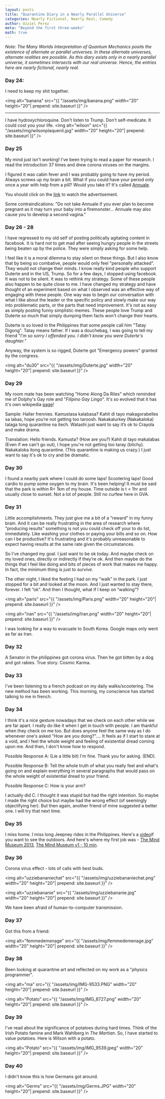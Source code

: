 ```yaml
---
layout: posts
title: "Quarantine Diary in a Nearly Parallel Universe"
categories: Nearly Fictional, Nearly Real, Comedy
author: Uzziel Perez
meta: "Beyond the first three-weeks"
math: true
---
```



*Note: The Many Worlds Interpretation of Quantum Mechanics posits the existence of alternate or parallel universes. In these alternate universes, alternate realities are possible. As this diary exists only in a nearly parallel universe, it sometimes intersects with our real universe. Hence, the entries here are nearly fictional, nearly real.*

### Day 24:

I need to keep my shit together.

<img alt="banana" src="{{ "/assets/img/banana.png" width="20" height="20"| prepend: site.baseurl }}" />

----

I have hydroxychloroquine. Don't listen to Trump. Don't self-medicate. It could cost you your life.
<img alt="wilson" src="{{ "/assets/img/wilsonplaquenil.jpg" width="20" height="20"| prepend: site.baseurl }}" />

### Day 25

My mind just isn't working! I've been trying to read a paper for research.
I read the introduction 37 times and drew corona viruses on the margins.

I figured it was cabin fever and I was probably going to have my period. Always screws up my brain a bit. What if you could have your period only once a year with help from a pill? Would you take it? It's called [Annuale](https://www.youtube.com/watch?v=LuQIEy_x9w4).

You should click on the [link](https://www.youtube.com/watch?v=LuQIEy_x9w4) to watch the advertisement.

Some contraindications: "Do not take Annuale if you ever plan to become pregnant as it may turn your baby into a firemonster... Annuale may also cause you to develop a second vagina."

### Day 26 - 28

I have regressed to my old self of posting politically agitating content in facebook. It is hard not to get mad after seeing hungry people in the streets being beaten up by the police. They were simply asking for some help.
<!--
<img alt="sanenews" src="{{ "/assets/img/sane.png" width="20" height="20"| prepend: site.baseurl }}" /> -->

I feel like it is a moral dilemma to stay silent on these things. But I also know that by being so combative, people would only feel "personally attacked". They would not change their minds. I know really kind people who support Duterte and in the US, Trump. So for a few days, I stopped using facebook. It was not to be silent. It was to rethink my strategy. Some of these people also happen to be quite close to me. I have changed my strategy and have thought of an experiment based on what I observed was an effective way of engaging with these people. One way was to begin our conversation with what I like about the leader or the specific policy and slowly make our way into problematic parts, or the parts that need improvement. It's not as easy as simply posting funny simplistic memes. These people love Trump and Duterte so much that simply dumping them facts won't change their hearts.

Duterte is so loved in the Philippines that some people call him "Tatay Digong". Tatay means father. If I was a douchebag, I was going to tell my friend "*I'm so sorry I offended you. I didn't know you were Duterte's daughter.*"

Anyway, the system is so rigged, Duterte got "Emergency powers" granted by the congress.

<img alt="du30" src="{{ "/assets/img/Duterte.jpg" width="20" height="20"| prepend: site.baseurl }}" />

### Day 29

My room mate has been watching "Home Along Da Riles" which reminded me of Dolphy's Gay role and "*Filipino Gay Lingo*". It's so evolved that it has it's own wikipedia [page](https://en.wikipedia.org/wiki/Swardspeak)!

Sample:
Haller frennies. Kamustasa kalabasa?
Kahit di tayo makagorabelles sa labas, hope you’re not getting too taroosh.
Nakakalurkey (Nakakaloka) talaga tong quarantine na itech.
Watashi just want to say it’s ok to Crayola and make drama.

Translation:
Hello friends. Kamusta? (How are you?)
Kahit di tayo makalabas (Even if we can't go out), I hope you're not getting too taray (bitchy).
Nakakaloka itong quarantine. (This quarantine is making us crazy.)
I just want to say it's ok to cry and be dramatic.

### Day 30

I found a nearby park where I could do some laps! Scootering laps! Good cardio to pump some oxygen to my brain. It's been helping! It must be said that the park is within R< 1km of my house. Time outside is t < 1hr and usually close to sunset. Not a lot of people. Still no curfew here in GVA.


### Day 31

Little accomplishments. They just give me a bit of a “reward” in my funny brain. And it can be really frustrating in the area of research where “producing results” something is not you could check off your to do list, immediately. Like washing your clothes or paying your bills and so on. How can I be productive? It's frustrating and it's probably unreasonable to expect having results at the same rate given the circumstances.

So I’ve changed my goal. I just want to be ok today. And maybe check on my loved ones, directly or indirectly if they’re ok. And then maybe do the things that I feel like doing and bits of pieces of work that makes me happy. In fact, the minimum thing is just to *survive*.

<!-- <img alt="prod" src="{{ "/assets/img/IMG_9545.jpeg" width="20" height="20"| prepend: site.baseurl }}" /> -->


The other night, I liked the feeling I had on my “walk” in the park. I just stopped for a bit and looked at the moon. And I just wanted to stay there, forever. I felt “ok”. And then I thought, what if I keep on “walking”?

<img alt="paris" src="{{ "/assets/img/Paris.png" width="20" height="20"| prepend: site.baseurl }}" />

<img alt="iran" src="{{ "/assets/img/Iran.png" width="20" height="20"| prepend: site.baseurl }}" />

I was looking for a way to evacuate to South Korea. Google maps only went as far as Iran.

### Day 32

A Senator in the philippines got corona virus. Then he got bitten by a dog and got rabies. True story. Cosmic Karma.

### Day 33

I've been listening to a french podcast on my daily walks/scootering. The new method has been working. This morning, my conscience has started talking to me in french.

### Day 34

I think it's a nice gesture nowadays that we check on each other while we are far apart. I really do like it when I get in touch with people. I am thankful when they check on me too. But does anyone feel the same way as I do whenever one's asked "How are you doing?".... It feels as if I start to stare at a void, and I feel the whole weight and feeling of existential dread coming upon me. And then, I don't know how to respond.

Possible Response A: (Lie a little bit) I'm fine. Thank you for asking. (END).

Possible Response B: Tell the whole truth of what you really feel and what's going on and explain everything in several paragraphs that would pass on the whole weight of existential dread to your friend.

Possible Response C: How is your arm?

I actually did C. I thought it was stupid but had the right intention. So maybe I made the right choice but maybe had the wrong effect (of seemingly objectifying her). But then again, another friend of mine suggested a better one. I will try that next time.

### Day 35

I miss home. I miss long Jeepney rides in the Philippines. Here's a [video](https://www.youtube.com/watch?v=9-9ga6LQ1I8&fbclid=IwAR1iBW5hKOyQAASCbsQVYzoow6e5OFWb_LdMtnOCYu3n1GsiQHGrWglzFjU)if you want to see the outdoors. And here's where my first job was - [The Mind Museum 2013](https://www.youtube.com/watch?v=YlA7mNVCR6g), [The Mind Museum v1 - 10 min](https://www.youtube.com/watch?v=9ZDhxP5tPVo).

### Day 36
Corona virus effect - lots of calls with best buds.

<img alt="uzziebananiechat" src="{{ "/assets/img/uzziebananiechat.png" width="20" height="20"| prepend: site.baseurl }}" />

<img alt="uzziebananie" src="{{ "/assets/img/uzziebananie.jpg" width="20" height="20"| prepend: site.baseurl }}" />

We have been afraid of human-to-computer transmission.

### Day 37

Got this from a friend:

 <img alt="femmedemenage" src="{{ "/assets/img/femmedemenage.jpg" width="20" height="20"| prepend: site.baseurl }}" />

### Day 38

Been looking at quarantine art and reflected on my work as a "physics programmer".

<img alt="ma" src="{{ "/assets/img/IMG-9533.PNG" width="20" height="20"| prepend: site.baseurl }}" />

<img alt="Potato" src="{{ "/assets/img/IMG_8727.png" width="20" height="20"| prepend: site.baseurl }}" />
### Day 39

I've read about the significance of potatoes during hard times. Think of the Irish Potato famine and Mark Wahlberg in *The Martian*. So, I have started to value potatoes. Here is Wilson with a potato.

<img alt="Potato" src="{{ "/assets/img/IMG_9539.jpeg" width="20" height="20"| prepend: site.baseurl }}" />

### Day 40

I didn't know this is how Germans got around.

 <img alt="Germs" src="{{ "/assets/img/Germs.JPG" width="20" height="20"| prepend: site.baseurl }}" />
